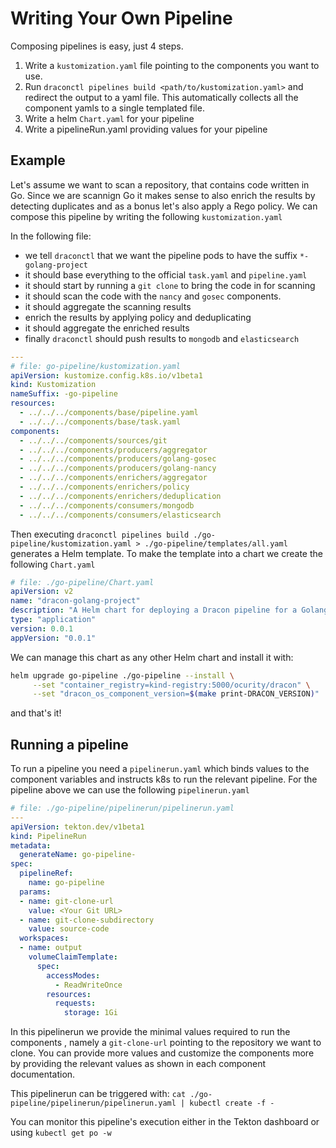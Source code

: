 # Writing Your Own Pipeline

Composing pipelines is easy, just 4 steps.

1. Write a `kustomization.yaml` file pointing to the components you want to use.
2. Run `draconctl pipelines build <path/to/kustomization.yaml>` and redirect the
   output to a yaml file. This automatically collects all the component yamls to
   a single templated file.
3. Write a helm `Chart.yaml` for your pipeline
4. Write a pipelineRun.yaml providing values for your pipeline

## Example

Let's assume we want to scan a repository, that contains code written in Go.
Since we are scannign Go it makes sense to also enrich the results by detecting
duplicates and as a bonus let's also apply a Rego policy.
We can compose this pipeline by writing the following `kustomization.yaml`

In the following file:

* we tell `draconctl` that we want the pipeline pods to have the suffix
  `*-golang-project`
* it should base everything to the official `task.yaml` and `pipeline.yaml`
* it should start by running a `git clone` to bring the code in for scanning
* it should scan the code with the `nancy` and `gosec` components.
* it should aggregate the scanning results
* enrich the results by applying policy and deduplicating
* it should aggregate the enriched results
* finally `draconctl` should push results to `mongodb` and `elasticsearch`

```yaml
---
# file: go-pipeline/kustomization.yaml
apiVersion: kustomize.config.k8s.io/v1beta1
kind: Kustomization
nameSuffix: -go-pipeline
resources:
  - ../../../components/base/pipeline.yaml
  - ../../../components/base/task.yaml
components:
  - ../../../components/sources/git
  - ../../../components/producers/aggregator
  - ../../../components/producers/golang-gosec
  - ../../../components/producers/golang-nancy
  - ../../../components/enrichers/aggregator
  - ../../../components/enrichers/policy
  - ../../../components/enrichers/deduplication
  - ../../../components/consumers/mongodb
  - ../../../components/consumers/elasticsearch

```

Then executing `draconctl pipelines build ./go-pipeline/kustomization.yaml > ./go-pipeline/templates/all.yaml`
 generates a Helm template.
To make the template into a chart we create the following `Chart.yaml`

```yaml
# file: ./go-pipeline/Chart.yaml
apiVersion: v2
name: "dracon-golang-project"
description: "A Helm chart for deploying a Dracon pipeline for a Golang project."
type: "application"
version: 0.0.1
appVersion: "0.0.1"
```

We can manage this chart as any other Helm chart and install it with:

```bash
helm upgrade go-pipeline ./go-pipeline --install \
     --set "container_registry=kind-registry:5000/ocurity/dracon" \
     --set "dracon_os_component_version=$(make print-DRACON_VERSION)"
```

and that's it!

## Running a pipeline

To run a pipeline you need a `pipelinerun.yaml` which binds values to the
component variables and instructs k8s to run the relevant pipeline.
For the pipeline above we can use the following `pipelinerun.yaml`

```yaml
# file: ./go-pipeline/pipelinerun/pipelinerun.yaml
---
apiVersion: tekton.dev/v1beta1
kind: PipelineRun
metadata:
  generateName: go-pipeline-
spec:
  pipelineRef:
    name: go-pipeline
  params:
  - name: git-clone-url
    value: <Your Git URL>
  - name: git-clone-subdirectory
    value: source-code
  workspaces:
  - name: output
    volumeClaimTemplate:
      spec:
        accessModes:
          - ReadWriteOnce
        resources:
          requests:
            storage: 1Gi
```

In this pipelinerun we provide the minimal values required to run the components
, namely a `git-clone-url` pointing to the repository we want to clone.
You can provide more values and customize the components more by providing the
relevant values as shown in each component documentation.

This pipelinerun can be triggered with:
`cat ./go-pipeline/pipelinerun/pipelinerun.yaml | kubectl create -f -`

You can monitor this pipeline's execution either in the Tekton dashboard or
using `kubectl get po -w`
